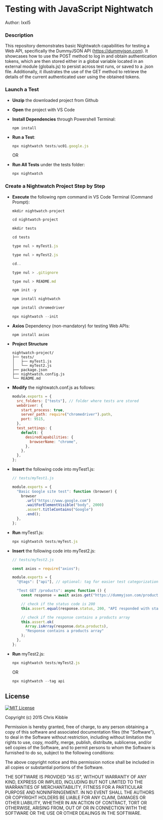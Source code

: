 # Testing with JavaScript Nightwatch

Author: IxxI5

### Description

This repository demonstrates basic Nightwatch capabilities for testing a Web API, specifically the DummyJSON API (https://dummyjson.com). It showcases how to use the POST method to log in and obtain authentication tokens, which are then stored either in a global variable located in an external module (globals.js) to persist across test runs, or saved to a .json file. Additionally, it illustrates the use of the GET method to retrieve the details of the current authenticated user using the obtained tokens.

### Launch a Test

- **Unzip** the downloaded project from Github
- **Open** the project with VS Code
- **Install Dependencies** through Powershell Terminal:

  ```
  npm install
  ```

- **Run a Test**:

  ```javascript
  npx nightwatch tests/uc01.google.js
  ```

  OR

- **Run All Tests** under the tests folder:
  ```javascript
  npx nightwatch
  ```

### Create a Nightwatch Project Step by Step

- **Execute** the following npm command in VS Code Terminal (Command Prompt):

  ```javascript
  mkdir nightwatch-project

  cd nightwatch-project

  mkdir tests

  cd tests

  type nul > myTest1.js

  type nul > myTest2.js

  cd..

  type nul > .gitignore

  type nul > README.md

  npm init -y

  npm install nightwatch

  npm install chromedriver

  npx nightwatch --init
  ```

- **Axios** Dependency (non-mandatory) for testing Web APIs:

  ```
  npm install axios
  ```

- **Project Structure**

  ```
  nightwatch-project/
  ├── tests/
  │   ├── myTest1.js
  │   └── myTest2.js
  ├── package.json
  ├── nightwatch.config.js
  └── README.md
  ```

- **Modify** the nightwatch.conf.js as follows:

  ```javascript
  module.exports = {
    src_folders: ["tests"], // folder where tests are stored
    webdriver: {
      start_process: true,
      server_path: require("chromedriver").path,
      port: 9515,
    },
    test_settings: {
      default: {
        desiredCapabilities: {
          browserName: "chrome",
        },
      },
    },
  };
  ```

- **Insert** the following code into myTest1.js:

  ```javascript
  // tests/myTest1.js

  module.exports = {
    "Basic Google site test": function (browser) {
      browser
        .url("https://www.google.com")
        .waitForElementVisible("body", 2000)
        .assert.titleContains("Google")
        .end();
    },
  };
  ```

- **Run** myTest1.js:

  ```javascript
  npx nightwatch tests/myTest.js
  ```

- **Insert** the following code into myTest2.js:

  ```javascript
  // tests/myTest2.js

  const axios = require("axios");

  module.exports = {
    "@tags": ["api"], // optional: tag for easier test categorization

    "Test GET /products": async function () {
      const response = await axios.get("https://dummyjson.com/products");

      // check if the status code is 200
      this.assert.equal(response.status, 200, "API responded with status 200");

      // check if the response contains a products array
      this.assert.ok(
        Array.isArray(response.data.products),
        "Response contains a products array"
      );
    },
  };
  ```

- **Run** myTest2.js:

  ```javascript
  npx nightwatch tests/myTest2.js
  ```

  OR

  ```javascript
  npx nightwatch --tag api
  ```

## License

[![MIT License](https://img.shields.io/badge/License-MIT-green.svg)](https://choosealicense.com/licenses/mit/)

Copyright (c) 2015 Chris Kibble

Permission is hereby granted, free of charge, to any person obtaining a copy of this software and associated documentation files (the "Software"), to deal in the Software without restriction, including without limitation the rights to use, copy, modify, merge, publish, distribute, sublicense, and/or sell copies of the Software, and to permit persons to whom the Software is furnished to do so, subject to the following conditions:

The above copyright notice and this permission notice shall be included in all copies or substantial portions of the Software.

THE SOFTWARE IS PROVIDED "AS IS", WITHOUT WARRANTY OF ANY KIND, EXPRESS OR IMPLIED, INCLUDING BUT NOT LIMITED TO THE WARRANTIES OF MERCHANTABILITY, FITNESS FOR A PARTICULAR PURPOSE AND NONINFRINGEMENT. IN NO EVENT SHALL THE AUTHORS OR COPYRIGHT HOLDERS BE LIABLE FOR ANY CLAIM, DAMAGES OR OTHER LIABILITY, WHETHER IN AN ACTION OF CONTRACT, TORT OR OTHERWISE, ARISING FROM, OUT OF OR IN CONNECTION WITH THE SOFTWARE OR THE USE OR OTHER DEALINGS IN THE SOFTWARE.
